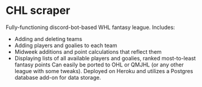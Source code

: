 # CHL scraper
Fully-functioning discord-bot-based WHL fantasy league. 
Includes:
- Adding and deleting teams
- Adding players and goalies to each team
- Midweek additions and point calculations that reflect them
- Displaying lists of all available players and goalies, ranked most-to-least fantasy points
Can easily be ported to OHL or QMJHL (or any other league with some tweaks). Deployed on Heroku and utilizes a Postgres database add-on for data storage.
